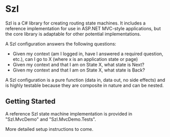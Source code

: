 # Szl

Szl is a C# library for creating routing state machines. It includes a reference implementation for use in ASP.NET MVC-style applications, but the core library is adaptable for other potential implementations.

A Szl configuration answers the following questions:

- Given my context (am I logged in, have I answered a required question, etc.), can I go to X (where x is an application state or page)
- Given my context and that I am on State X, what state is Next?
- Given my context and that I am on State X, what state is Back?

A Szl configuration is a pure function (data in, data out, no side effects) and is highly testable because they are composite in nature and can be nested.

## Getting Started

A reference Szl state machine implementation is provided in "Szl.MvcDemo" and "Szl.MvcDemo.Tests".

More detailed setup instructions to come.
